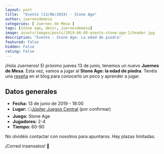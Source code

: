 ```yaml
---
layout: post
title:  "Evento (13/06/2019) - Stone Age"
author: juernesdemesa
categories: [ Juernes de Mesa ]
tags: [stone age, devir, juernesdemesa]
image: assets/images/posts/2019-06-08-evento-stone-age-1/header.jpg
description: "Evento - Stone Age: La edad de piedra"
featured: False
hidden: False
rating: False
---
```


¡Hola Juerneros! El próximo jueves 13 de junio, tenemos un nuevo **Juernes de Mesa**. Esta vez, vamos a jugar al **Stone Age: la edad de piedra**. Tenéis una [reseña](/conociendo-stone-age) en el blog para conocerlo un poco y aprender a jugar.

## Datos generales

* **Fecha:** 13 de junio de 2019 - 18:00
* **Lugar:** 🌕[Júpiter Juegos Central](https://www.jupiterjuegos.com/tiendas/) (por confirmar) 
* **Juego:** Stone Age
* **Jugadores:** 2-4
* **Tiempo:** 60-90

No olvidéis contactar con nosotros para apuntaros. Hay plazas limitadas. 

¡Corred insensatos! 🧙